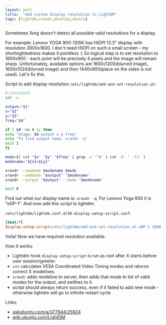 ```yaml
---
layout: post
title:  "Add custom display resolution in LightDM"
tags: [lightdm,xrandr,desktop,ubuntu]
---
```


Sometimes Xorg doesn't detect all possible valid resolutions for a display.

For example: Lenovo YOGA 900-13ISK has HiDPI 13.3" display with resolution 3600x1800. I don't need HiDPI on such a small screen - my shortsightedness makes it pointless :) So logical step is to set resolution to 1600x900 - each point will be precisely 4 pixels and the image will remain sharp. Unfortunately, available options are 1600x1200(blurred image), 1600x1024(blurred image) and then 1440x900(place on the sides is not used). Let's fix this.

Script to add display resolution `/etc/lightdm/add-and-set-resolution.sh`:

```bash
#!/bin/bash
set -x

output="$1"
x="$2"
y="$3"
freq="$4"

if [ $# -ne 4 ]; then
echo "Usage: $0 output x y freq"
echo "To find output name: xrandr -q"
exit 1
fi

mode=$( cvt "$x" "$y" "$freq" | grep -v '^#' | cut -d' ' -f3- )
modename="${x}x${y}"

xrandr --newmode $modename $mode
xrandr --addmode "$output" "$modename"
xrandr --output "$output" --mode "$modename"

exit 0
```

Find out what our display name is: `xrandr -q`. For Lenovo Yoga 900 it is "eDP-1". And now add this script to lightdm:

`/etc/lightdm/lightdm.conf.d/50-display-setup-script.conf`:

```ini
[Seat:*]
display-setup-script=/etc/lightdm/add-and-set-resolution.sh eDP-1 1600 900 60
```

Voila! Now we have required resolution available.

How it works:
 * Lightdm hook `display-setup-script` is run as root after X starts before user session/greeter.
* `cvt` calculates VESA Coordinated Video Timing modes and returns correct X modelines.
* `xrandr` adds modeline to server, then adds that mode to list of valid modes for the output, and swithes to it.
* script should always return success, even if it failed to add new mode - otherwise lightdm will go to infinite restart cycle

Links:
 * [askubuntu.com/a/377944/25924](https://askubuntu.com/a/377944/25924)
 * [wiki.ubuntu.com/LightDM](https://wiki.ubuntu.com/LightDM)
